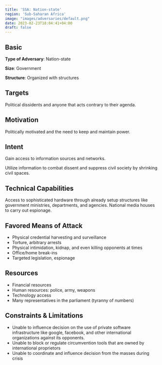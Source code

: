 ```yaml
---
title: 'SSA: Nation-state'
region: 'Sub-Saharan Africa'
image: "images/adversaries/default.png"
date: 2023-02-23T18:04:41+04:00
draft: false
---
```


## Basic

**Type of Adversary**: Nation-state

**Size**: Government

**Structure**: Organized with structures


## Targets

Political dissidents and anyone that acts contrary to their agenda.


## Motivation

Politically motivated and the need to keep and maintain power.


## Intent

Gain access to information sources and networks.

Utilize information to combat dissent and suppress civil society by shrinking
civil spaces.


## Technical Capabilities

Access to sophisticated hardware through already setup structures like
government ministries, departments, and agencies. National media houses to
carry out espionage.


## Favored Means of Attack

- Physical credential harvesting and surveillance
- Torture, arbitrary arrests
- Physical intimidation, kidnap, and even killing opponents at times
- Office/home break-ins
- Targeted legislation, espionage


## Resources

- Financial resources
- Human resources: police, army, weapons
- Technology access
- Many representatives in the parliament (tyranny of numbers)


## Constraints & Limitations

- Unable to influence decision on the use of private software infrastructure
  like google, facebook, and other international organizations against its
  opponents.
- Unable to block or regulate circumvention tools that are owned by
  international proprietors
- Unable to coordinate and influence decision from the masses during crisis
